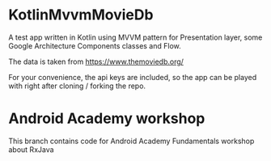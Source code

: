 # KotlinMvvmMovieDb
A test app written in Kotlin using MVVM pattern for Presentation layer, some Google Architecture Components classes and Flow.

The data is taken from
https://www.themoviedb.org/

For your convenience, the api keys are included, so the app can be played with right after cloning / forking the repo.

# Android Academy workshop

This branch contains code for Android Academy Fundamentals workshop about RxJava
